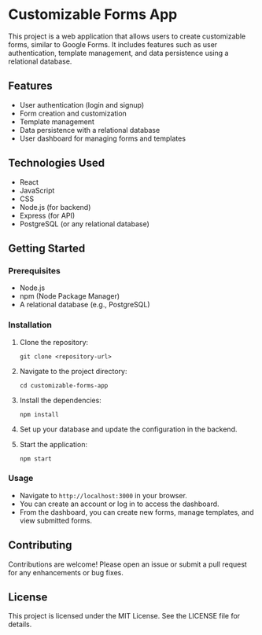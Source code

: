 # Customizable Forms App

This project is a web application that allows users to create customizable forms, similar to Google Forms. It includes features such as user authentication, template management, and data persistence using a relational database.

## Features

- User authentication (login and signup)
- Form creation and customization
- Template management
- Data persistence with a relational database
- User dashboard for managing forms and templates

## Technologies Used

- React
- JavaScript
- CSS
- Node.js (for backend)
- Express (for API)
- PostgreSQL (or any relational database)

## Getting Started

### Prerequisites

- Node.js
- npm (Node Package Manager)
- A relational database (e.g., PostgreSQL)

### Installation

1. Clone the repository:
   ```
   git clone <repository-url>
   ```

2. Navigate to the project directory:
   ```
   cd customizable-forms-app
   ```

3. Install the dependencies:
   ```
   npm install
   ```

4. Set up your database and update the configuration in the backend.

5. Start the application:
   ```
   npm start
   ```

### Usage

- Navigate to `http://localhost:3000` in your browser.
- You can create an account or log in to access the dashboard.
- From the dashboard, you can create new forms, manage templates, and view submitted forms.

## Contributing

Contributions are welcome! Please open an issue or submit a pull request for any enhancements or bug fixes.

## License

This project is licensed under the MIT License. See the LICENSE file for details.